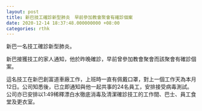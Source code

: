 ```yaml
---
layout: post
title: 新巴技工確診新型肺炎　早前參加教會聚會有確診個案
date: 2020-12-14 18:37:48.000000000 +08:00
categories: rthk
---
```


新巴一名技工確診新型肺炎。

新巴接獲技工的家人通知，他於昨晚確診，早前曾參加教會聚會而該聚會有確診個案。

這名技工在新巴創富道車廠工作，上班時一直有佩戴口罩，對上一個工作天為本月12日。公司知悉後，已立即通知與他一起共事的24名員工，安排接受病毒測試。公司亦已安排以1:49稀釋漂白水徹底消毒及清潔確診技工的工作間、巴士、員工食堂及更衣室。
